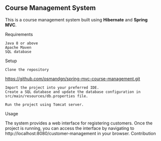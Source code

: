 <h2>Course Management System</h2>

This is a course management system built using <b>Hibernate</b> and <b>Spring MVC</b>.

Requirements

    Java 8 or above
    Apache Maven
    SQL database

Setup

    Clone the repository

https://github.com/osmandgn/spring-mvc-course-management.git

    Import the project into your preferred IDE.
    Create a SQL database and update the database configuration in src/main/resources/db.properties file.
    
    Run the project using Tomcat server.

Usage

The system provides a web interface for registering customers. Once the project is running, you can access the interface by navigating to http://localhost:8080/customer-management in your browser.
Contribution
